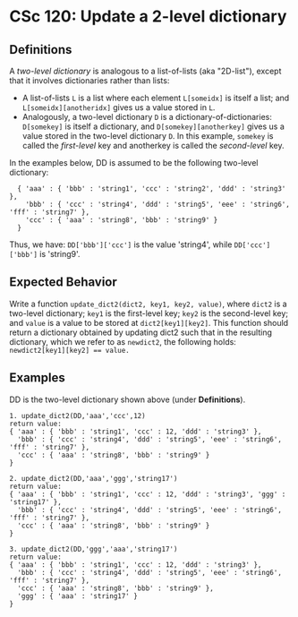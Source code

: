 # CSc 120: Update a 2-level dictionary

## Definitions

A *two-level dictionary* is analogous to a list-of-lists (aka "2D-list"), except that it involves dictionaries rather than lists:
* A list-of-lists `L` is a list where each element `L[someidx]` is itself a list; and `L[someidx][anotheridx]` gives us a value stored in `L`.
* Analogously, a two-level dictionary `D` is a dictionary-of-dictionaries: `D[somekey]` is itself a dictionary, and `D[somekey][anotherkey]` gives us a value stored in the two-level dictionary `D`. In this example, `somekey` is called the *first-level* key and anotherkey is called the *second-level* key.

In the examples below, DD is assumed to be the following two-level dictionary:
```
  { 'aaa' : { 'bbb' : 'string1', 'ccc' : 'string2', 'ddd' : 'string3' },
    'bbb' : { 'ccc' : 'string4', 'ddd' : 'string5', 'eee' : 'string6', 'fff' : 'string7' },
    'ccc' : { 'aaa' : 'string8', 'bbb' : 'string9' }
  }
```
Thus, we have: `DD['bbb']['ccc']` is the value 'string4', while `DD['ccc']['bbb']` is 'string9'.

## Expected Behavior
Write a function `update_dict2(dict2, key1, key2, value)`, where `dict2` is a two-level dictionary; `key1` is the first-level key; `key2` is the second-level key; and `value` is a value to be stored at `dict2[key1][key2]`. This function should return a dictionary obtained by updating dict2 such that in the resulting dictionary, which we refer to as `newdict2`, the following holds:
    `newdict2[key1][key2] == value.`

## Examples

DD is the two-level dictionary shown above (under **Definitions**).

```
1. update_dict2(DD,'aaa','ccc',12)
return value:
{ 'aaa' : { 'bbb' : 'string1', 'ccc' : 12, 'ddd' : 'string3' },
  'bbb' : { 'ccc' : 'string4', 'ddd' : 'string5', 'eee' : 'string6', 'fff' : 'string7' },
  'ccc' : { 'aaa' : 'string8', 'bbb' : 'string9' }
}

2. update_dict2(DD,'aaa','ggg','string17')
return value:
{ 'aaa' : { 'bbb' : 'string1', 'ccc' : 12, 'ddd' : 'string3', 'ggg' : 'string17' },
  'bbb' : { 'ccc' : 'string4', 'ddd' : 'string5', 'eee' : 'string6', 'fff' : 'string7' },
  'ccc' : { 'aaa' : 'string8', 'bbb' : 'string9' }
}

3. update_dict2(DD,'ggg','aaa','string17')
return value:
{ 'aaa' : { 'bbb' : 'string1', 'ccc' : 12, 'ddd' : 'string3' },
  'bbb' : { 'ccc' : 'string4', 'ddd' : 'string5', 'eee' : 'string6', 'fff' : 'string7' },
  'ccc' : { 'aaa' : 'string8', 'bbb' : 'string9' },
  'ggg' : { 'aaa' : 'string17' }
}
```